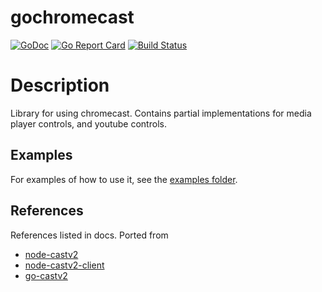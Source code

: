 
# gochromecast

[![GoDoc](https://godoc.org/github.com/AndreasAbdi/gochromecast?status.png)](http://godoc.org/github.com/AndreasAbdi/gochromecast)
[![Go Report Card](https://goreportcard.com/badge/github.com/AndreasAbdi/gochromecast)](https://goreportcard.com/report/github.com/AndreasAbdi/gochromecast)
[![Build Status](https://travis-ci.org/AndreasAbdi/gochromecast.svg?branch=master)](https://travis-ci.org/AndreasAbdi/alexa-local-server)

# Description

Library for using chromecast. Contains partial implementations for media player controls, and youtube controls.

## Examples

For examples of how to use it, see the [examples folder](https://github.com/AndreasAbdi/gochromecast/tree/master/examples).

## References

References listed in docs.
Ported from

- [node-castv2](https://github.com/thibauts/node-castv2) 
- [node-castv2-client](https://github.com/thibauts/node-castv2-client)
- [go-castv2](https://github.com/ninjasphere/go-castv2)
